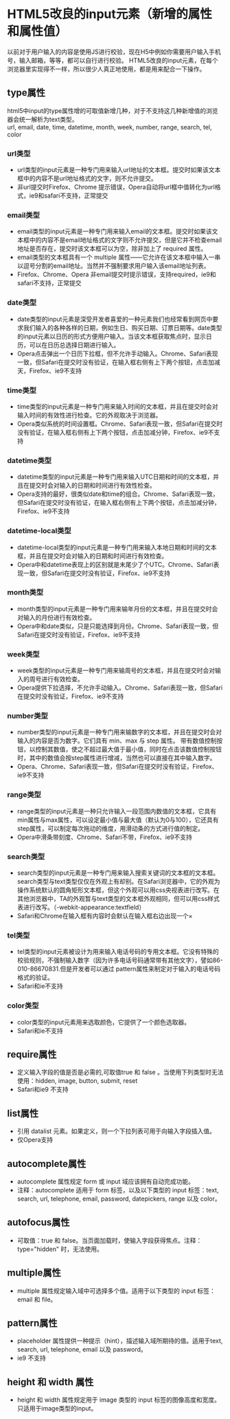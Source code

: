 # HTML5改良的input元素（新增的属性和属性值）
以前对于用户输入的内容是使用JS进行校验，现在H5中例如你需要用户输入手机号，输入邮箱，等等，都可以自行进行校验。
HTML5改良的input元素，在每个浏览器里实现得不一样，所以很少人真正地使用，都是用来配合一下操作。
## type属性
html5中input的type属性增的可取值新增几种，对于不支持这几种新增值的浏览器会统一解析为text类型。<br>
url, email, date, time, datetime, month, week, number, range, search, tel, color
### url类型
* url类型的input元素是一种专门用来输入url地址的文本框。提交时如果该文本框中的内容不是url地址格式的文字，则不允许提交。
* 非url提交时Firefox、Chrome 提示错误，Opera自动将url框中值转化为url格式，ie9和safari不支持，正常提交

### email类型
* email类型的input元素是一种专门用来输入email的文本框。提交时如果该文本框中的内容不是email地址格式的文字则不允许提交，但是它并不检查email地址是否存在，提交时该文本框可以为空，除非加上了 required 属性。
* email类型的文本框具有一个 multiple 属性——它允许在该文本框中输入一串以逗号分割的email地址。当然并不强制要求用户输入该email地址列表。
* Firefox、Chrome、Opera 非email提交时提示错误，支持required，ie9和safari不支持，正常提交

### date类型
* date类型的input元素是深受开发者喜爱的一种元素我们也经常看到网页中要求我们输入的各种各样的日期，例如生日、购买日期、订票日期等。date类型的input元素以日历的形式方便用户输入。当该文本框获取焦点时，显示日历，可以在日历总选择日期进行输入。
* Opera点击弹出一个日历下拉框，但不允许手动输入。Chrome、Safari表现一致，但Safari在提交时没有验证，在输入框右侧有上下两个按钮，点击加减天，Firefox、ie9不支持

### time类型
* time类型的input元素是一种专门用来输入时间的文本框，并且在提交时会对输入时间的有效性进行检查。它的外观取决于浏览器。
* Opera类似系统的时间设置框。Chrome、Safari表现一致，但Safari在提交时没有验证，在输入框右侧有上下两个按钮，点击加减分钟，Firefox、ie9不支持

### datetime类型
* datetime类型的input元素是一种专门用来输入UTC日期和时间的文本框，并且在提交时会对输入的日期和时间进行有效性检查。
* Opera支持的最好，很类似date和time的组合。Chrome、Safari表现一致，但Safari在提交时没有验证，在输入框右侧有上下两个按钮，点击加减分钟，Firefox、ie9不支持

### datetime-local类型
* datetime-local类型的input元素是一种专门用来输入本地日期和时间的文本框，并且在提交时会对输入的日期和时间进行有效检查。
* Opera中和datetime表现上的区别就是末尾少了个UTC。Chrome、Safari表现一致，但Safari在提交时没有验证，Firefox、ie9不支持

### month类型
* month类型的input元素是一种专门用来输年月份的文本框，并且在提交时会对输入的月份进行有效检查。
* Opera中和date类似，只是只能选择到月份。Chrome、Safari表现一致，但Safari在提交时没有验证，Firefox、ie9不支持

### week类型
* week类型的input元素是一种专门用来输周号的文本框，并且在提交时会对输入的周号进行有效检查。
* Opera提供下拉选择，不允许手动输入。Chrome、Safari表现一致，但Safari在提交时没有验证，Firefox、ie9不支持

### number类型
* number类型的input元素是一种专门用来输数字的文本框，并且在提交时会对输入的内容是否为数字。它们具有 min、max 与 step 属性。 带有数值控制按钮，以控制其数值，使之不超过最大值于最小值，同时在点击该数值控制按钮时，其中的数值会按step属性进行增减，当然也可以直接在其中输入数字。
* Opera、Chrome、Safari表现一致，但Safari在提交时没有验证，Firefox、ie9不支持

### range类型
* range类型的input元素是一种只允许输入一段范围内数值的文本框，它具有min属性与max属性，可以设定最小值与最大值（默认为0与100），它还具有step属性，可以制定每次拖动的维度，用滑动条的方式进行值的制定。
* Opera中滑条带刻度、Chrome、Safari不带，Firefox、ie9不支持

### search类型
* search类型的input元素是一种专门用来输入搜索关键词的文本框的文本框。search类型与text类型仅仅在外观上有却别。在Safari浏览器中，它的外观为操作系统默认的圆角矩形文本框，但这个外观可以用css央视表进行改写。在其他浏览器中，TA的外观暂与text类型的文本框外观相同，但可以用css样式表进行改写。（-webkit-appearance:textfield）
* Safari和Chrome在输入框有内容时会默认在输入框右边出现一个×

### tel类型
* tel类型的input元素被设计为用来输入电话号码的专用文本框。它没有特殊的校验规则，不强制输入数字（因为许多电话号码通常带有其他文字），譬如86-010-86670831.但是开发者可以通过 pattern属性来制定对于输入的电话号码格式的验证。
* Safari和ie不支持

### color类型
* color类型的input元素用来选取颜色，它提供了一个颜色选取器。
* Safari和ie不支持

## require属性
* 定义输入字段的值是否是必需的,可取值true 和 false 。当使用下列类型时无法使用：hidden, image, button, submit, reset
* Safari和ie9 不支持

## list属性
* 引用 datalist 元素。如果定义，则一个下拉列表可用于向输入字段插入值。
* 仅Opera支持

## autocomplete属性
* autocomplete 属性规定 form 或 input 域应该拥有自动完成功能。
* 注释：autocomplete 适用于 form 标签，以及以下类型的 input 标签：text, search, url, telephone, email, password, datepickers, range 以及 color。

## autofocus属性
* 可取值：true 和 false。当页面加载时，使输入字段获得焦点。注释：type="hidden" 时，无法使用。

## multiple属性
* multiple 属性规定输入域中可选择多个值。适用于以下类型的 input 标签：email 和 file。

## pattern属性
* placeholder 属性提供一种提示（hint），描述输入域所期待的值。适用于text, search, url, telephone, email 以及 password。
* ie9 不支持

## height 和 width 属性
* height 和 width 属性规定用于 image 类型的 input 标签的图像高度和宽度。只适用于image类型的input。

